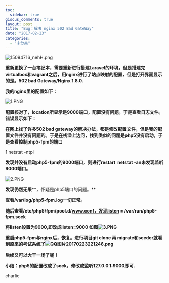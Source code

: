 ```yaml
---
toc:
  sidebar: true
giscus_comments: true
layout: post
title: "Bug：解决 nginx 502 Bad GateWay"
date: "2017-02-23"
categories: 
  - "未分类"
---
```


![15094716_nehH.png](https://zhengliangliang.files.wordpress.com/2017/02/15094716_nehh.png)

**重新更换了一台笔记本，需要重新进行搭建Laravel的环境，但是搭建完virtualbox和vagrant之后，用nginx进行了站点映射的配置，但是打开界面显示的是。502 bad Gateway/Nginx 1.8.0.**

**我的nginx里的配置如下：**

![1.PNG](https://zhengliangliang.files.wordpress.com/2017/02/1.png)

**配置核对了，location所显示是9000端口，配置没有问题。于是查看日志文件。错误显示如下：**

**在网上找了许多502 bad gateway的解决办法，都是修改配置文件，但是我的配置文件并没有问题的。于是在栈溢上边问，找到类似的问题是php5没有启动，于是查看控制php5-fpm的端口**

 1 netstat -ntpl

**发现并没有启动php5-fpm的9000端口，则进行restart  netstat -an未发现监听9000端口。**

![2.PNG](https://zhengliangliang.files.wordpress.com/2017/02/2.png)

**发现仍然无果****，怀疑是php5端口的问题。**

**查看/var/log/php5-fpm.log一切正常。**

**随后查看/etc/php5/fpm/pool.d/www.conf，发现listen = /var/run/php5-fpm.sock**

**将listen设置为9000,即改成listen=9000 如图![3.PNG](https://zhengliangliang.files.wordpress.com/2017/02/3.png)**

**重启php5-fpm与nginx后，恢复。进行项目git clone 再 migrate和seeder就看到原来的考试系统了![QQ图片20170223221246.png](https://zhengliangliang.files.wordpress.com/2017/02/qqe59bbee7898720170223221246.png)**

**后续又可以大干一场了呢！**

**小结：php5的配置改成了sock，修改成监听127.0.0.1:9000即可.**

charlie

